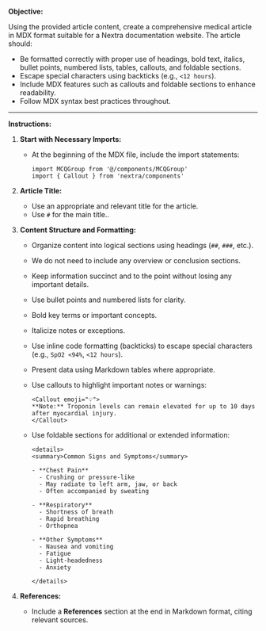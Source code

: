 **Objective:**

Using the provided article content, create a comprehensive medical article in MDX format suitable for a Nextra documentation website. The article should:

- Be formatted correctly with proper use of headings, bold text, italics, bullet points, numbered lists, tables, callouts, and foldable sections.
- Escape special characters using backticks (e.g., `<12 hours`).
- Include MDX features such as callouts and foldable sections to enhance readability.
- Follow MDX syntax best practices throughout.

---

**Instructions:**

1. **Start with Necessary Imports:**

   - At the beginning of the MDX file, include the import statements:

     ```mdx
     import MCQGroup from '@/components/MCQGroup'
     import { Callout } from 'nextra/components'
     ```

2. **Article Title:**

   - Use an appropriate and relevant title for the article.
   - Use `#` for the main title..

3. **Content Structure and Formatting:**

   - Organize content into logical sections using headings (`##`, `###`, etc.).
   - We do not need to include any overview or conclusion sections.
   - Keep information succinct and to the point without losing any important details.
   - Use bullet points and numbered lists for clarity.
   - Bold key terms or important concepts.
   - Italicize notes or exceptions.
   - Use inline code formatting (backticks) to escape special characters (e.g., `SpO2 <94%`, `<12 hours`).
   - Present data using Markdown tables where appropriate.
   - Use callouts to highlight important notes or warnings:

     ```mdx
     <Callout emoji="💡">
     **Note:** Troponin levels can remain elevated for up to 10 days after myocardial injury.
     </Callout>
     ```

   - Use foldable sections for additional or extended information:

     ```mdx
     <details>
     <summary>Common Signs and Symptoms</summary>

     - **Chest Pain**
       - Crushing or pressure-like
       - May radiate to left arm, jaw, or back
       - Often accompanied by sweating

     - **Respiratory**
       - Shortness of breath
       - Rapid breathing
       - Orthopnea

     - **Other Symptoms**
       - Nausea and vomiting
       - Fatigue
       - Light-headedness
       - Anxiety

     </details>
     ```

5. **References:**

   - Include a **References** section at the end in Markdown format, citing relevant sources.